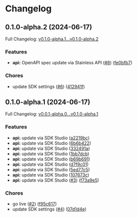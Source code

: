 # Changelog

## 0.1.0-alpha.2 (2024-06-17)

Full Changelog: [v0.1.0-alpha.1...v0.1.0-alpha.2](https://github.com/embedhq/embed-node/compare/v0.1.0-alpha.1...v0.1.0-alpha.2)

### Features

* **api:** OpenAPI spec update via Stainless API ([#8](https://github.com/embedhq/embed-node/issues/8)) ([fe0bfb7](https://github.com/embedhq/embed-node/commit/fe0bfb7e71222144f2ace1062924edc19e88723d))


### Chores

* update SDK settings ([#6](https://github.com/embedhq/embed-node/issues/6)) ([412941f](https://github.com/embedhq/embed-node/commit/412941f75772f73943f36b23a08dd8748d9e89f6))

## 0.1.0-alpha.1 (2024-06-17)

Full Changelog: [v0.0.1-alpha.0...v0.1.0-alpha.1](https://github.com/embedhq/embed-node/compare/v0.0.1-alpha.0...v0.1.0-alpha.1)

### Features

* **api:** update via SDK Studio ([a2219bc](https://github.com/embedhq/embed-node/commit/a2219bc3aa84f35df47d2da380c25c3bd6c0b715))
* **api:** update via SDK Studio ([6b6b422](https://github.com/embedhq/embed-node/commit/6b6b4225c933fc61311ccf4526ecd5f87c19d6dd))
* **api:** update via SDK Studio ([332491a](https://github.com/embedhq/embed-node/commit/332491a581673fee9c58d4829d54f9db0369f021))
* **api:** update via SDK Studio ([1bb7dcb](https://github.com/embedhq/embed-node/commit/1bb7dcba07a55ba1cb69aec215b1b413cb688428))
* **api:** update via SDK Studio ([b69b691](https://github.com/embedhq/embed-node/commit/b69b69105c49a429305c1ebc0681fb7a70986305))
* **api:** update via SDK Studio ([d7f9c01](https://github.com/embedhq/embed-node/commit/d7f9c01c890f2e3b4adbccce177557573afb2a91))
* **api:** update via SDK Studio ([5ed77c5](https://github.com/embedhq/embed-node/commit/5ed77c5f4ec11338cc413ca36b308e5c439820e3))
* **api:** update via SDK Studio ([107673c](https://github.com/embedhq/embed-node/commit/107673c56fd62f2471ef2c09035fb1aba58d6b16))
* **api:** update via SDK Studio ([#3](https://github.com/embedhq/embed-node/issues/3)) ([f73a9e5](https://github.com/embedhq/embed-node/commit/f73a9e52dc86e224d74697f8896d6c78a4d0de0e))


### Chores

* go live ([#2](https://github.com/embedhq/embed-node/issues/2)) ([f95c617](https://github.com/embedhq/embed-node/commit/f95c617e51633c51ddd779007dc786dbb80c56ed))
* update SDK settings ([#4](https://github.com/embedhq/embed-node/issues/4)) ([07d1d4e](https://github.com/embedhq/embed-node/commit/07d1d4eec73687d3302b8dc5869efa54c54270c4))
